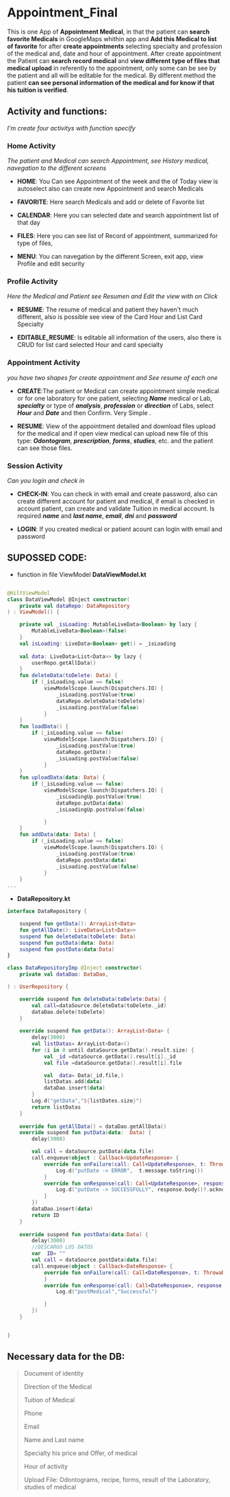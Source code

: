 # Appointment_Final
This is one App of **Appointment Medical**, in that the patient can **search favorite Medicals** in GoogleMaps whithin app and **Add this Medical to list of favorite** for after **create appointments** selecting specialty and profession of the medical and, date and hour of appointment.
 After create appointment the Patient can **search record medical** and **view different type of files that medical upload** in referently to the appointment, only some can be see by the patient and all will be editable for the medical.
 By different method the patient **can see personal information of the medical and for know if that his tuition is verified**.
 
 
 ## Activity and functions:
 
 *I'm create four activitys with function specify*
 
 
 ### Home Activity
 *The patient and Medical can search Appointment, see History medical, navegation to the different screens*
  
- **HOME**: You Can see Appointment of the week and the of Today view is autoselect also can create new Appointment and search Medicals
    
- **FAVORITE**: Here search Medicals and add or delete of Favorite list
    
- **CALENDAR**: Here you can selected date and search appointment list of that day
    
- **FILES**: Here you can see list of Record of appointment, summarized for type of files, 
    
- **MENU**: You can navegation by the different Screen, exit app, view Profile and edit security
    

 ### Profile Activity
  *Here the Medical and Patient see Resumen and Edit the view with on Click*

- **RESUME**: The resume of medical and patient they haven't much different, also is possible see view of the Card Hour and List Card Specialty
  
- **EDITABLE_RESUME**: Is editable all information of the users, also there is CRUD for list card selected Hour and card specialty
 
 ### Appointment Activity
  *you have two shapes for create appointment and See resume of each one*

- **CREATE**:The patient or Medical can create appointment simple medical or for one laboratory for one patient, selecting **_Name_** medical or Lab, **_specialty_** or type of **_analysis_**, **_profession_** or **_direction_** of Labs, select **_Hour_** and **_Date_** and then Confirm. Very Simple .

- **RESUME**: View of the appointment detailed and download files upload for the medical and if open view medical can upload new file of this type: **_Odontogram_**, **_prescription_**, **_forms_**, **_studies_**, etc. and the patient can see those files.

 ### Session Activity
  *Can you login and check in*
  
 - **CHECK-IN**: You can check in with email and create password, also can create different account for patient and medical, if email is checked in account patient, can create and validate Tuition in medical account. Is required **_name_** and **_last name_**, **_email_**, **_dni_** and **_password_**

 - **LOGIN**: If you created medical or patient acount can login with email and password
  
## SUPOSSED CODE:

-  function in file ViewModel __DataViewModel.kt__
```kotlin

@HiltViewModel
class DataViewModel @Inject constructor(
    private val dataRepo: DataRepository
) : ViewModel() {

    private val _isLoading: MutableLiveData<Boolean> by lazy {
        MutableLiveData<Boolean>(false)
    }
    val isLoading: LiveData<Boolean> get() = _isLoading
    
    val data: LiveData<List<Data>> by lazy {
        userRepo.getAllData()
    }
    fun deleteData(toDelete: Data) {
        if (_isLoading.value == false)
            viewModelScope.launch(Dispatchers.IO) {
                _isLoading.postValue(true)
                dataRepo.deleteData(toDelete)
                _isLoading.postValue(false)
            }
    }
    fun loadData() {
        if (_isLoading.value == false)
            viewModelScope.launch(Dispatchers.IO) {
                _isLoading.postValue(true)
                dataRepo.getDate()
                _isLoading.postValue(false)
            }
    }
    fun uploadData(data: Data) {
        if (_isLoading.value == false)
            viewModelScope.launch(Dispatchers.IO) {
                _isLoadingUp.postValue(true)
                dataRepo.putData(data)
                _isLoadingUp.postValue(false)

            }
    }
    fun addData(data: Data) {
        if (_isLoading.value == false)
            viewModelScope.launch(Dispatchers.IO) {
                _isLoading.postValue(true)
                dataRepo.postData(data)
                _isLoading.postValue(false)
            }
    }
...

```
 
 -  __DataRepository.kt__
```kotlin
interface DataRepository {

    suspend fun getData(): ArrayList<Data>
    fun getAllDate(): LiveData<List<Data>>
    suspend fun deleteData(toDelete: Data)
    suspend fun putData(data: Data)
    suspend fun postData(data:Data)
}

class DataRepositoryImp @Inject constructor(
    private val dataDao: DataDao,

) : UserRepository {

    override suspend fun deleteData(toDelete:Data) {
        val call=dataSource.deleteData(toDelete._id)
        dataDao.delete(toDelete)
    }
    
    override suspend fun getData(): ArrayList<Data> {
        delay(3000)
        val listDatas= ArrayList<Data>()
        for (i in 0 until dataSource.getData().result.size) {
            val _id =dataSource.getData().result[i]._id
            val file =dataSource.getData().result[i].file

            val  data= Data(_id,file,)
            listDatas.add(data)
            dataDao.insert(data)
        }
        Log.d("getData","${listDates.size}")
        return listDatas
    }
    
    override fun getAllData() = dataDao.getAllData()
    override suspend fun putData(data:  Data) {
        delay(3000)

        val call = dataSource.putData(data.file)
        call.enqueue(object : Callback<UpdateResponse> {
            override fun onFailure(call: Call<UpdateResponse>, t: Throwable) {
                Log.d("putDate -> ERROR",  t.message.toString())
            }
            override fun onResponse(call: Call<UpdateResponse>, response: retrofit2.Response<UpdateResponse>) {
                Log.d("putDate -> SUCCESSFULLY", response.body()?.acknowledged.toString())
            }
        })
        dataDao.insert(data)
        return ID
    }
    
    override suspend fun postData(data:Data) {
        delay(3000)
        //DESCARGO LOS DATOS
        var  ID= ""
        val call = dataSource.postData(data.file)
        call.enqueue(object : Callback<DateResponse> {
            override fun onFailure(call: Call<DateResponse>, t: Throwable) {
            }
            override fun onResponse(call: Call<DateResponse>, response: retrofit2.Response<DateResponse>) {
                Log.d("postMedical","Successful")

            }
        })
    }


}
```
  
  ## Necessary data for the DB:
 > Document of identity
 >
 > Direction of the Medical
 >
 > Tuition of Medical
 >
 > Phone
 >
 > Email
 >
 > Name and Last name
 >
 > Specialty his price and Offer, of medical
 >
 > Hour of activity 
 > 
 > Upload File: Odontograms, recipe, forms, result of the Laboratory, studies of medical

  
  
  
  
  
  
  
  
  
  
